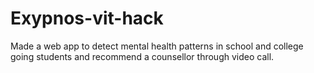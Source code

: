 # Exypnos-vit-hack


Made a web app to detect mental health patterns in school and college going students and recommend a counsellor through video call.
